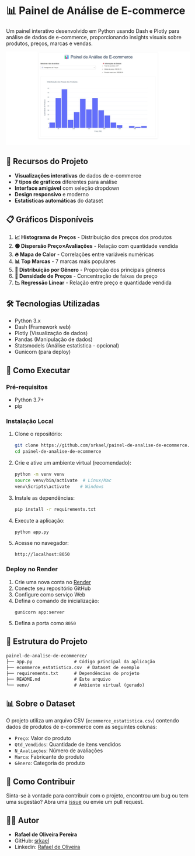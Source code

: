 # 📊 Painel de Análise de E-commerce

Um painel interativo desenvolvido em Python usando Dash e Plotly para análise de dados de e-commerce, proporcionando insights visuais sobre produtos, preços, marcas e vendas.

![layout-como-ficou.png](./assets/painel-de-analise-de-ecommerce.jpeg)

## 🚀 Recursos do Projeto

- **Visualizações interativas** de dados de e-commerce
- **7 tipos de gráficos** diferentes para análise
- **Interface amigável** com seleção dropdown
- **Design responsivo** e moderno
- **Estatísticas automáticas** do dataset

## 📋 Gráficos Disponíveis

1. **📈 Histograma de Preços** - Distribuição dos preços dos produtos
2. **🟢 Dispersão Preço×Avaliações** - Relação com quantidade vendida
3. **🔥 Mapa de Calor** - Correlações entre variáveis numéricas
4. **📊 Top Marcas** - 7 marcas mais populares
5. **🍕 Distribuição por Gênero** - Proporção dos principais gêneros
6. **🌊 Densidade de Preços** - Concentração de faixas de preço
7. **📉 Regressão Linear** - Relação entre preço e quantidade vendida

## 🛠️ Tecnologias Utilizadas

- Python 3.x
- Dash (Framework web)
- Plotly (Visualização de dados)
- Pandas (Manipulação de dados)
- Statsmodels (Análise estatística - opcional)
-  Gunicorn (para deploy)

## 🚀 Como Executar

### Pré-requisitos

- Python 3.7+
- pip

### Instalação Local

1. Clone o repositório:
   ```bash
   git clone https://github.com/srkael/painel-de-analise-de-ecommerce.git
   cd painel-de-analise-de-ecommerce
   ```

2. Crie e ative um ambiente virtual (recomendado):
   ```bash
   python -m venv venv
   source venv/bin/activate  # Linux/Mac
   venv\Scripts\activate    # Windows
   ```

3. Instale as dependências:
   ```bash
   pip install -r requirements.txt
   ```

4. Execute a aplicação:
   ```bash
   python app.py
   ```

5. Acesse no navegador:
   ```
   http://localhost:8050
   ```

### Deploy no Render

1. Crie uma nova conta no [Render](https://render.com/)
2. Conecte seu repositório GitHub
3. Configure como serviço Web
4. Defina o comando de inicialização:
   ```
   gunicorn app:server
   ```
5. Defina a porta como `8050`

## 📁 Estrutura do Projeto

```
painel-de-analise-de-ecommerce/
├── app.py                # Código principal da aplicação
├── ecommerce_estatistica.csv  # Dataset de exemplo
├── requirements.txt      # Dependências do projeto
├── README.md             # Este arquivo
└── venv/                 # Ambiente virtual (gerado)
```

## 📊 Sobre o Dataset

O projeto utiliza um arquivo CSV (`ecommerce_estatistica.csv`) contendo dados de produtos de e-commerce com as seguintes colunas:

- `Preço`: Valor do produto
- `Qtd_Vendidos`: Quantidade de itens vendidos
- `N_Avaliações`: Número de avaliações
- `Marca`: Fabricante do produto
- `Gênero`: Categoria do produto


## 🤝 Como Contribuir

Sinta-se à vontade para contribuir com o projeto, encontrou um bug ou tem uma sugestão? Abra uma [issue](https://github.com/srkael/painel-de-analise-de-ecommerce/issues) ou envie um pull request.


## 👨‍💻 Autor

- **Rafael de Oliveira Pereira**
- GitHub: [srkael](https://github.com/srkael)
- Linkedin: [Rafael de Oliveira](https://www.linkedin.com/in/srkael/)
